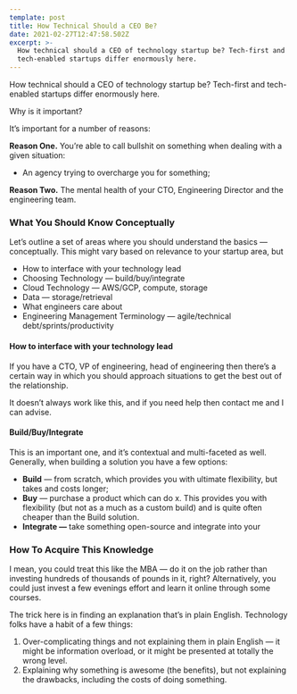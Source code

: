 ```yaml
---
template: post
title: How Technical Should a CEO Be?
date: 2021-02-27T12:47:58.502Z
excerpt: >-
  How technical should a CEO of technology startup be? Tech-first and
  tech-enabled startups differ enormously here.
---
```

How technical should a CEO of technology startup be? Tech-first and tech-enabled startups differ enormously here. 

Why is it important?

It’s important for a number of reasons:

**Reason One.** You’re able to call bullshit on something when dealing with a given situation:

*   An agency trying to overcharge you for something;

**Reason Two.** The mental health of your CTO, Engineering Director and the engineering team.

### What You Should Know Conceptually

Let’s outline a set of areas where you should understand the basics — conceptually. This might vary based on relevance to your startup area, but 

*   How to interface with your technology lead
*   Choosing Technology — build/buy/integrate
*   Cloud Technology — AWS/GCP, compute, storage
*   Data — storage/retrieval
*   What engineers care about
*   Engineering Management Terminology — agile/technical debt/sprints/productivity

#### How to interface with your technology lead

If you have a CTO, VP of engineering, head of engineering then there’s a certain way in which you should approach situations to get the best out of the relationship.

It doesn’t always work like this, and if you need help then contact me and I can advise. 

#### Build/Buy/Integrate

This is an important one, and it’s contextual and multi-faceted as well. Generally, when building a solution you have a few options:

*   **Build** — from scratch, which provides you with ultimate flexibility, but takes and costs longer;
*   **Buy** — purchase a product which can do x. This provides you with flexibility (but not as a much as a custom build) and is quite often cheaper than the Build solution.
*   **Integrate —** take something open-source and integrate into your 

### How To Acquire This Knowledge

I mean, you could treat this like the MBA — do it on the job rather than investing hundreds of thousands of pounds in it, right? Alternatively, you could just invest a few evenings effort and learn it online through some courses.

The trick here is in finding an explanation that’s in plain English. Technology folks have a habit of a few things:

1.  Over-complicating things and not explaining them in plain English — it might be information overload, or it might be presented at totally the wrong level. 
2.  Explaining why something is awesome (the benefits), but not explaining the drawbacks, including the costs of doing something.
